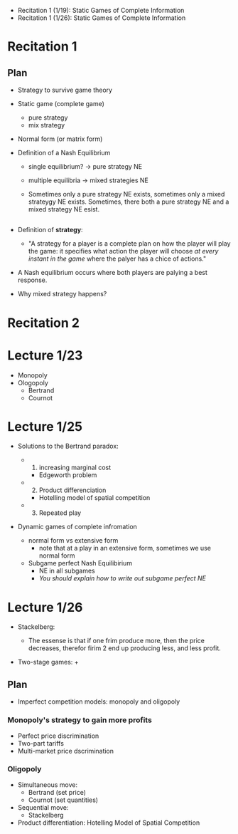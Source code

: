+ Recitation 1 (1/19): Static Games of Complete Information
+ Recitation 1 (1/26): Static Games of Complete Information


# Recitation 1

## Plan
+ Strategy to survive game theory

+ Static game (complete game)
	* pure strategy
	* mix strategy

+ Normal form (or matrix form)


+ Definition of a Nash Equilibrium
	* single equilibrium? -> pure strategy NE
	* multiple equilibria -> mixed strategies NE

	* Sometimes only a pure strategy NE exists, sometimes only a mixed strateygy NE exists. Sometimes, there both a pure strategy NE and a mixed strategy NE esist. 


## 
+ Definition of **strategy**:
	* "A strategy for a player is a complete plan on how the player will play the game: it specifies what action the player will choose *at every instant in the game* where the palyer has a chice of actions."

+ A Nash equilibrium occurs where both players are palying a best response. 


+ Why mixed strategy happens?


# Recitation 2

# Lecture 1/23
+ Monopoly
+ Ologopoly
	+ Bertrand
	+ Cournot

# Lecture 1/25
+ Solutions to the Bertrand paradox:
	+ 1. increasing marginal cost
		+ Edgeworth problem 
	+ 2. Product differenciation
		+ Hotelling model of spatial competition
	+ 3. Repeated play

+ Dynamic games of complete infromation
	+ normal form vs extensive form
		+ note that at a play in an extensive form, sometimes we use normal form
	+ Subgame perfect Nash Equilibirium
		+ NE in all subgames
		+ *You should explain how to write out subgame perfect NE*

# Lecture 1/26
+ Stackelberg: 
	+ The essense is that if one frim produce more, then the price decreases, therefor firim 2 end up producing less, and less profit.

+ Two-stage games:
	+ 

## Plan
+ Imperfect competition models: monopoly and oligopoly

### Monopoly's strategy to gain more profits
+ Perfect price discrimination
+ Two-part tariffs
+ Multi-market price dscrimination

### Oligopoly
+ Simultaneous move:
	+ Bertrand (set price)
	+ Cournot (set quantities)
+ Sequential move:
	+ Stackelberg
+ Product differentiation: Hotelling Model of Spatial Competition


